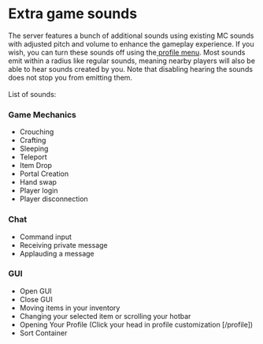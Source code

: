 # Extra game sounds

The server features a bunch of additional sounds using existing MC sounds with adjusted pitch and volume to enhance the gameplay experience. If you wish, you can turn these sounds off using the[ profile menu](../../general/profile-and-customization/). Most sounds emit within a radius like regular sounds, meaning nearby players will also be able to hear sounds created by you. Note that disabling hearing the sounds does not stop you from emitting them.\
\
List of sounds:

### Game Mechanics
* Crouching
* Crafting
* Sleeping
* Teleport
* Item Drop
* Portal Creation
* Hand swap
* Player login
* Player disconnection
### Chat
* Command input
* Receiving private message
* Applauding a message
### GUI
* Open GUI
* Close GUI
* Moving items in your inventory
* Changing your selected item or scrolling your hotbar
* Opening Your Profile (Click your head in profile customization [/profile])
* Sort Container
